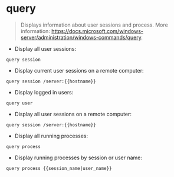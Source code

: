 # query

> Displays information about user sessions and process.
> More information: <https://docs.microsoft.com/windows-server/administration/windows-commands/query>.

- Display all user sessions:

`query session`

- Display current user sessions on a remote computer:

`query session /server:{{hostname}}`

- Display logged in users:

`query user`

- Display all user sessions on a remote computer:

`query session /server:{{hostname}}`

- Display all running processes:

`query process`

- Display running processes by session or user name:

`query process {{session_name|user_name}}`
